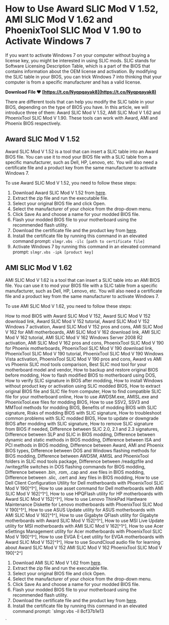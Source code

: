 
 
# How to Use Award SLIC Mod V 1.52, AMI SLIC Mod V 1.62 and PhoenixTool SLIC Mod V 1.90 to Activate Windows 7
  
If you want to activate Windows 7 on your computer without buying a license key, you might be interested in using SLIC mods. SLIC stands for Software Licensing Description Table, which is a part of the BIOS that contains information about the OEM license and activation. By modifying the SLIC table in your BIOS, you can trick Windows 7 into thinking that your computer is from a specific manufacturer and has a valid license.
 
**Download File ❤ [https://t.co/Nyqpqayak8](https://t.co/Nyqpqayak8)**


  
There are different tools that can help you modify the SLIC table in your BIOS, depending on the type of BIOS you have. In this article, we will introduce three of them: Award SLIC Mod V 1.52, AMI SLIC Mod V 1.62 and PhoenixTool SLIC Mod V 1.90. These tools can work with Award, AMI and Phoenix BIOS respectively.
  
## Award SLIC Mod V 1.52
  
Award SLIC Mod V 1.52 is a tool that can insert a SLIC table into an Award BIOS file. You can use it to mod your BIOS file with a SLIC table from a specific manufacturer, such as Dell, HP, Lenovo, etc. You will also need a certificate file and a product key from the same manufacturer to activate Windows 7.
  
To use Award SLIC Mod V 1.52, you need to follow these steps:
  
1. Download Award SLIC Mod V 1.52 from [here](https://forums.mydigitallife.net/threads/award-slic-mod-v-1-52-ami-slic-mod-v-1-62-phoenixtool-slic-mod-v-1-90-new-updates.3232/).
2. Extract the zip file and run the executable file.
3. Select your original BIOS file and click Open.
4. Select the manufacturer of your choice from the drop-down menu.
5. Click Save As and choose a name for your modded BIOS file.
6. Flash your modded BIOS file to your motherboard using the recommended flash utility.
7. Download the certificate file and the product key from [here](https://forums.mydigitallife.net/threads/list-of-windows-7-slics-and-certificates.2194/).
8. Install the certificate file by running this command in an elevated command prompt: `slmgr.vbs -ilc [path to certificate file]`
9. Activate Windows 7 by running this command in an elevated command prompt: `slmgr.vbs -ipk [product key]`

## AMI SLIC Mod V 1.62
  
AMI SLIC Mod V 1.62 is a tool that can insert a SLIC table into an AMI BIOS file. You can use it to mod your BIOS file with a SLIC table from a specific manufacturer, such as Dell, HP, Lenovo, etc. You will also need a certificate file and a product key from the same manufacturer to activate Windows 7.
  
To use AMI SLIC Mod V 1.62, you need to follow these steps:
 
How to mod BIOS with Award SLIC Mod V 152,  Award SLIC Mod V 152 download link,  Award SLIC Mod V 152 tutorial,  Award SLIC Mod V 152 Windows 7 activation,  Award SLIC Mod V 152 pros and cons,  AMI SLIC Mod V 162 for AMI motherboards,  AMI SLIC Mod V 162 download link,  AMI SLIC Mod V 162 tutorial,  AMI SLIC Mod V 162 Windows Server 2008 R2 activation,  AMI SLIC Mod V 162 pros and cons,  PhoenixTool SLIC Mod V 190 for Phoenix motherboards,  PhoenixTool SLIC Mod V 190 download link,  PhoenixTool SLIC Mod V 190 tutorial,  PhoenixTool SLIC Mod V 190 Windows Vista activation,  PhoenixTool SLIC Mod V 190 pros and cons,  Award vs AMI vs Phoenix SLIC mod tools comparison,  Best SLIC mod tool for your motherboard model and vendor,  How to backup and restore original BIOS before modding,  How to flash modified BIOS to motherboard using DOS,  How to verify SLIC signature in BIOS after modding,  How to install Windows without product key or activation using SLIC modded BIOS,  How to extract original BIOS file and SLIC file from computer,  How to find compatible SLIC file for your motherboard online,  How to use AWDSM.exe, AMISL.exe and PhoenixTool.exe files for modding BIOS,  How to use SSV2, SSV3 and MMTool methods for modding BIOS,  Benefits of modding BIOS with SLIC signature,  Risks of modding BIOS with SLIC signature,  How to troubleshoot common problems with SLIC modded BIOS,  How to update or downgrade BIOS after modding with SLIC signature,  How to remove SLIC signature from BIOS if needed,  Difference between SLIC 2.0, 2.1 and 2.3 signatures,  Difference between SLP and SLIC in BIOS modding,  Difference between dynamic and static methods in BIOS modding,  Difference between ISA and PCI methods in BIOS modding,  Difference between Award, AMI and Phoenix BIOS types,  Difference between DOS and Windows flashing methods for BIOS modding,  Difference between AWDSM, AMISL and PhoenixTool folders in SLIC mod tools package,  Difference between /readgzfile and /writegzfile switches in DOS flashing commands for BIOS modding,  Difference between .bin, .rom, .cap and .exe files in BIOS modding,  Difference between .slic, .cert and .key files in BIOS modding,  How to use Dell Client Configuration Utility for Dell motherboards with PhoenixTool SLIC Mod V 190[^1^],  How to use asset command for Dell motherboards with AMI SLIC Mod V 162[^1^],  How to use HPQFlash utility for HP motherboards with Award SLIC Mod V 152[^1^],  How to use Lenovo ThinkPad Hardware Maintenance Diskette for Lenovo motherboards with PhoenixTool SLIC Mod V 190[^1^],  How to use ASUS Update utility for ASUS motherboards with AMI SLIC Mod V 162[^1^],  How to use Gigabyte QFlash utility for Gigabyte motherboards with Award SLIC Mod V 152[^1^],  How to use MSI Live Update utility for MSI motherboards with AMI SLIC Mod V 162[^1^],  How to use Acer eSettings Management utility for Acer motherboards with PhoenixTool SLIC Mod V 190[^1^],  How to use EVGA E-Leet utility for EVGA motherboards with Award SLIC Mod V 152[^1^],  How to use SoundCloud audio file for learning about Award SLIC Mod V 152 AMI SLIC Mod V 162 PhoenixTool SLIC Mod V 190[^2^]

1. Download AMI SLIC Mod V 1.62 from [here](https://forums.mydigitallife.net/threads/award-slic-mod-v-1-52-ami-slic-mod-v-1-62-phoenixtool-slic-mod-v-1-90-new-updates.3232/).
2. Extract the zip file and run the executable file.
3. Select your original BIOS file and click Open.
4. Select the manufacturer of your choice from the drop-down menu.
5. Click Save As and choose a name for your modded BIOS file.
6. Flash your modded BIOS file to your motherboard using the recommended flash utility.
7. Download the certificate file and the product key from [here](https://forums.mydigitallife.net/threads/list-of-windows-7-slics-and-certificates.2194/).
8. Install the certificate file by running this command in an elevated command prompt: `slmgr.vbs -il 8cf37b1e13


`